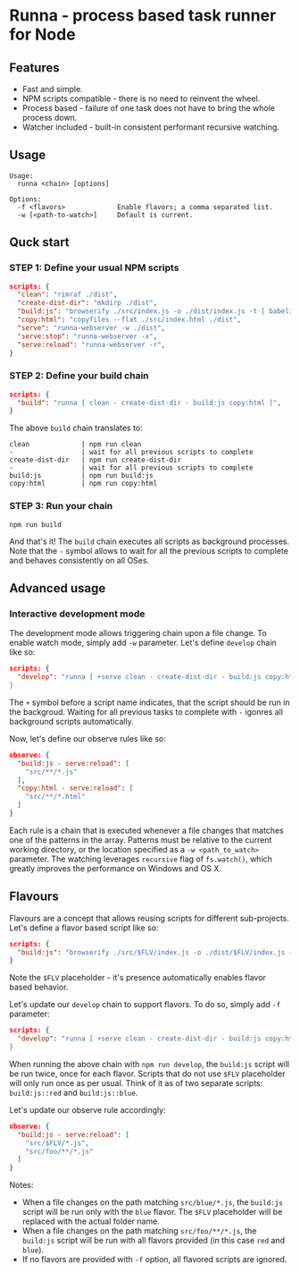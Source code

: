 # Runna - process based task runner for Node

## Features

* Fast and simple.
* NPM scripts compatible - there is no need to reinvent the wheel.
* Process based - failure of one task does not have to bring the whole process down.
* Watcher included - built-in consistent performant recursive watching.

## Usage

```
Usage:
  runna <chain> [options]

Options:
  -f <flavors>             Enable flavors; a comma separated list.
  -w [<path-to-watch>]     Default is current.
```

## Quck start

### STEP 1: Define your usual NPM scripts

```json
scripts: {
  "clean": "rimraf ./dist",
  "create-dist-dir": "mkdirp ./dist",
  "build:js": "browserify ./src/index.js -o ./dist/index.js -t [ babelify --presets [ babel-preset-env ] ]",
  "copy:html": "copyfiles --flat ./src/index.html ./dist",
  "serve": "runna-webserver -w ./dist",
  "serve:stop": "runna-webserver -x",
  "serve:reload": "runna-webserver -r",
}
```

### STEP 2: Define your build chain

```json
scripts: {
  "build": "runna [ clean - create-dist-dir - build:js copy:html ]",
}
```

The above `build` chain translates to:
```
clean             | npm run clean
-                 | wait for all previous scripts to complete
create-dist-dir   | npm run create-dist-dir
-                 | wait for all previous scripts to complete
build:js          | npm run build:js
copy:html         | npm run copy:html
```

### STEP 3: Run your chain

```
npm run build
```

And that's it! The `build` chain executes all scripts as background processes. Note that the `-` symbol allows to wait for all the previous scripts to complete and behaves consistently on all OSes.

## Advanced usage

### Interactive development mode

The development mode allows triggering chain upon a file change. To enable watch mode, simply add `-w` parameter. Let's define `develop` chain like so:

```json
scripts: {
  "develop": "runna [ +serve clean - create-dist-dir - build:js copy:html - serve:reload ] -w,
}
```

The `+` symbol before a script name indicates, that the script should be run in the backgroud. Waiting for all previous tasks to complete with `-` igonres all background scripts automatically.

Now, let's define our observe rules like so:

```json
observe: {
  "build:js - serve:reload": [
    "src/**/*.js"
  ],
  "copy:html - serve:reload": [
    "src/**/*.html"
  ]
}
```

Each rule is a chain that is executed whenever a file changes that matches one of the patterns in the array. Patterns must be relative to the current working directory, or the location specified as a `-w <path_to_watch>` parameter. The watching leverages `recursive` flag of `fs.watch()`, which greatly improves the performance on Windows and OS X.

## Flavours

Flavours are a concept that allows reusing scripts for different sub-projects. Let's define a flavor based script like so:

```json
scripts: {
  "build:js": "browserify ./src/$FLV/index.js -o ./dist/$FLV/index.js -t [ babelify --presets [ babel-preset-env ] ]",
}
```
Note the `$FLV` placeholder - it's presence automatically enables flavor based behavior.

Let's update our `develop` chain to support flavors. To do so, simply add `-f` parameter:
```json
scripts: {
  "develop": "runna [ +serve clean - create-dist-dir - build:js copy:html - serve:reload ] -w -f red,blue,
}
```

When running the above chain with `npm run develop`, the `build:js` script will be run twice, once for each flavor. Scripts that do not use `$FLV` placeholder will only run once as per usual. Think of it as of two separate scripts: `build:js::red` and `build:js::blue`.

Let's update our observe rule accordingly:

```json
observe: {
  "build:js - serve:reload": [
    "src/$FLV/*.js",
    "src/foo/**/*.js"
  ]
}

```

Notes:
* When a file changes on the path matching `src/blue/*.js`, the `build:js` script will be run only with the `blue` flavor. The `$FLV` placeholder will be replaced with the actual folder name.
* When a file changes on the path matching `src/foo/**/*.js`, the `build:js` script will be run with all flavors provided (in this case `red` and `blue`).
* If no flavors are provided with `-f` option, all flavored scripts are ignored.
